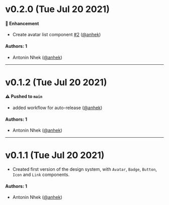# v0.2.0 (Tue Jul 20 2021)

#### 🚀 Enhancement

- Create avatar list component [#2](https://github.com/anhek/learnstorybook-design-system/pull/2) ([@anhek](https://github.com/anhek))

#### Authors: 1

- Antonin Nhek ([@anhek](https://github.com/anhek))

---

# v0.1.2 (Tue Jul 20 2021)

#### ⚠️ Pushed to `main`

- added workflow for auto-release ([@anhek](https://github.com/anhek))

#### Authors: 1

- Antonin Nhek ([@anhek](https://github.com/anhek))

---

# v0.1.1 (Tue Jul 20 2021)

- Created first version of the design system, with `Avatar`, `Badge`, `Button`, `Icon` and `Link` components.

#### Authors: 1

- Antonin Nhek ([@anhek](https://github.com/anhek))
